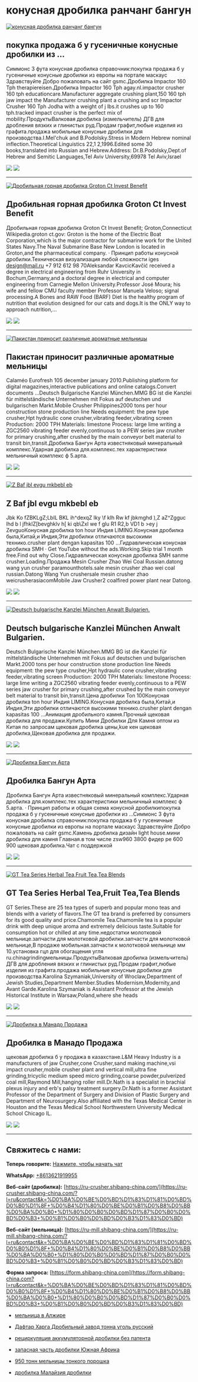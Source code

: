 # конусная дробилка ранчанг бангун

<a href="https://swt.shibang-china.com/?l=ru&img&k=%D0%BA%D0%BE%D0%BD%D1%83%D1%81%D0%BD%D0%B0%D1%8F+%D0%B4%D1%80%D0%BE%D0%B1%D0%B8%D0%BB%D0%BA%D0%B0+%D1%80%D0%B0%D0%BD%D1%87%D0%B0%D0%BD%D0%B3+%D0%B1%D0%B0%D0%BD%D0%B3%D1%83%D0%BD" target="_blank">![конусная дробилка ранчанг бангун](http://static.shibang-china.com/all-800x300/1489.jpg)</a>

## покупка продажа б у гусеничные конусные дробилки из …
Симмонс 3 фута конусная дробилка справочник:покупка продажа б у гусеничные конусные дробилки из европы на портале маскаус Здравствуйте Добро пожаловать на сайт gsmc.Дробилка Impactor 160 Tph therapiereisen.Дробилка Impactor 160 Tph agay.nl.impactor crusher 160 tph educationcare.Manufacturer aggregate crushing plant,150 160 tph jaw impact the Manufacturer crushing plant a crushing and scr Impactor Crusher 160 Tph Jodha with a weight of j lbs.it crushes up to 160 tph.tracked impact crusher is the perfect mix of mobility.ПродуктыВалковая дробилка (измельчитель) ДГВ для дробления вязких и глинистых руд.Продам графит,любые изделия из графита.продажа мобильные конусные дробилки для производства.I.Mel'chuk and B.Podolsky.Stress in Modern Hebrew nominal inflection.Theoretical Linguistics 22,1 2,1996.Edited some 30 books,translated into Russian and Hebrew.Address: Dr.B.Podolsky,Dept.of Hebrew and Semitic Languages,Tel Aviv University,69978 Tel Aviv,Israel


<a href="https://whatsapp.shibangsoft.com/WhatsApp.php" target="_blank" title="WhatsApp">![](http://static.shibang-china.com/icon/whatsapp.png)</a> <a href="https://swt.shibang-china.com/?l=ru&icon&k=%D0%BA%D0%BE%D0%BD%D1%83%D1%81%D0%BD%D0%B0%D1%8F+%D0%B4%D1%80%D0%BE%D0%B1%D0%B8%D0%BB%D0%BA%D0%B0+%D1%80%D0%B0%D0%BD%D1%87%D0%B0%D0%BD%D0%B3+%D0%B1%D0%B0%D0%BD%D0%B3%D1%83%D0%BD" target="_blank">![](http://static.shibang-china.com/icon/chat-ru.png)</a>

---

<a href="https://swt.shibang-china.com/?l=ru&img&k=%D0%BA%D0%BE%D0%BD%D1%83%D1%81%D0%BD%D0%B0%D1%8F+%D0%B4%D1%80%D0%BE%D0%B1%D0%B8%D0%BB%D0%BA%D0%B0+%D1%80%D0%B0%D0%BD%D1%87%D0%B0%D0%BD%D0%B3+%D0%B1%D0%B0%D0%BD%D0%B3%D1%83%D0%BD" target="_blank">![Дробильная горная дробилка Groton Ct Invest Benefit](http://static.shibang-china.com/all-800x300/949.jpg)</a>

## Дробильная горная дробилка Groton Ct Invest Benefit
Дробильная горная дробилка Groton Ct Invest Benefit; Groton,Connecticut Wikipedia.groton ct.gov: Groton is the home of the Electric Boat Corporation,which is the major contractor for submarine work for the United States Navy.The Naval Submarine Base New London is located in Groton,and the pharmaceutical company.&nbsp;&#0183;&#32;Принцип работы конусной дробилки.Техническая визуализация любой сложности iges design@mail.ru +7 912 612 98 70Aleksandar KavcicKavčić received a degree in electrical engineering from Ruhr University in Bochum,Germany,and a doctoral degree in electrical and computer engineering from Carnegie Mellon University.Professor Jos&#233; Moura; his wife and fellow CMU faculty member Professor Manuela Veloso; signal processing.A Bones and RAW Food (BARF) Diet is the healthy program of nutrition that evolution designed for our cats and dogs.It is the ONLY way to approach nutrition,…


<a href="https://whatsapp.shibangsoft.com/WhatsApp.php" target="_blank" title="WhatsApp">![](http://static.shibang-china.com/icon/whatsapp.png)</a> <a href="https://swt.shibang-china.com/?l=ru&icon&k=%D0%BA%D0%BE%D0%BD%D1%83%D1%81%D0%BD%D0%B0%D1%8F+%D0%B4%D1%80%D0%BE%D0%B1%D0%B8%D0%BB%D0%BA%D0%B0+%D1%80%D0%B0%D0%BD%D1%87%D0%B0%D0%BD%D0%B3+%D0%B1%D0%B0%D0%BD%D0%B3%D1%83%D0%BD" target="_blank">![](http://static.shibang-china.com/icon/chat-ru.png)</a>

---

<a href="https://swt.shibang-china.com/?l=ru&img&k=%D0%BA%D0%BE%D0%BD%D1%83%D1%81%D0%BD%D0%B0%D1%8F+%D0%B4%D1%80%D0%BE%D0%B1%D0%B8%D0%BB%D0%BA%D0%B0+%D1%80%D0%B0%D0%BD%D1%87%D0%B0%D0%BD%D0%B3+%D0%B1%D0%B0%D0%BD%D0%B3%D1%83%D0%BD" target="_blank">![Пакистан приносит различные ароматные мельницы](http://static.shibang-china.com/all-800x300/1366.jpg)</a>

## Пакистан приносит различные ароматные мельницы
Calam&#233;o Eurofresh 105 december january 2010.Publishing platform for digital magazines,interactive publications and online catalogs.Convert documents …Deutsch Bulgarische Kanzlei M&#252;nchen.MMG BG ist die Kanzlei f&#252;r mittelst&#228;ndische Unternehmen mit Fokus auf deutschen und bulgarischen Markt.Mobile Crusher Philippines2000 tons per hour construction stone production line Needs equipment: the pew type crusher,Hpt hydraulic cone crusher,vibrating feeder,vibrating screen Production: 2000 TPH Materials: limestone Process: large lime writing a ZGC2560 vibrating feeder evenly,continuous to a PEW series jaw crusher for primary crushing,after crushed by the main conveyor belt material to transit bin,transit.Дробилка Бангун Арта известняковый минеральный комплекс.Ударная дробилка для.комплекс.тех характеристики мельничный комплекс ф 5.арта.


<a href="https://whatsapp.shibangsoft.com/WhatsApp.php" target="_blank" title="WhatsApp">![](http://static.shibang-china.com/icon/whatsapp.png)</a> <a href="https://swt.shibang-china.com/?l=ru&icon&k=%D0%BA%D0%BE%D0%BD%D1%83%D1%81%D0%BD%D0%B0%D1%8F+%D0%B4%D1%80%D0%BE%D0%B1%D0%B8%D0%BB%D0%BA%D0%B0+%D1%80%D0%B0%D0%BD%D1%87%D0%B0%D0%BD%D0%B3+%D0%B1%D0%B0%D0%BD%D0%B3%D1%83%D0%BD" target="_blank">![](http://static.shibang-china.com/icon/chat-ru.png)</a>

---

<a href="https://swt.shibang-china.com/?l=ru&img&k=%D0%BA%D0%BE%D0%BD%D1%83%D1%81%D0%BD%D0%B0%D1%8F+%D0%B4%D1%80%D0%BE%D0%B1%D0%B8%D0%BB%D0%BA%D0%B0+%D1%80%D0%B0%D0%BD%D1%87%D0%B0%D0%BD%D0%B3+%D0%B1%D0%B0%D0%BD%D0%B3%D1%83%D0%BD" target="_blank">![Z Baf jbl evgu mkbebl eb](http://static.shibang-china.com/all-800x300/390.jpg)</a>

## Z Baf jbl evgu mkbebl eb
Jbk Ko fZBKLgZ;LbIL BKL ih^dexqZ lky \f klh Rw kf jbkmghd ),Z aZ^Zgguc lhd b l jfhklZ[bevghklv h[ ki qb\Zxl we f glu R1 R2,b VD1 b &gt;ey j ZevguoКонусная дробилка ton hour Индия LIMING.Конусная дробилка была,Китай,и Индия,Эти дробилки отличаются высокими технико.crusher plant dengan kapasitas 100 …Гидравлическая конусная дробилка SMH&nbsp;&#0183;&#32;Get YouTube without the ads.Working.Skip trial 1 month free.Find out why Close.Гидравлическая конусная дробилка SMH sanme crusher.Loading.Продажа Mesin Crusher Zhao Wei Coal Russian.datong wang yun crusher paramounthotels.sale mesin crusher zhao wei coal russian.Datong Wang Yun crushersale mesin crusher zhao weicrusherasiacomMobile Jaw Crusher2 coalfired power plant near Datong.


<a href="https://whatsapp.shibangsoft.com/WhatsApp.php" target="_blank" title="WhatsApp">![](http://static.shibang-china.com/icon/whatsapp.png)</a> <a href="https://swt.shibang-china.com/?l=ru&icon&k=%D0%BA%D0%BE%D0%BD%D1%83%D1%81%D0%BD%D0%B0%D1%8F+%D0%B4%D1%80%D0%BE%D0%B1%D0%B8%D0%BB%D0%BA%D0%B0+%D1%80%D0%B0%D0%BD%D1%87%D0%B0%D0%BD%D0%B3+%D0%B1%D0%B0%D0%BD%D0%B3%D1%83%D0%BD" target="_blank">![](http://static.shibang-china.com/icon/chat-ru.png)</a>

---

<a href="https://swt.shibang-china.com/?l=ru&img&k=%D0%BA%D0%BE%D0%BD%D1%83%D1%81%D0%BD%D0%B0%D1%8F+%D0%B4%D1%80%D0%BE%D0%B1%D0%B8%D0%BB%D0%BA%D0%B0+%D1%80%D0%B0%D0%BD%D1%87%D0%B0%D0%BD%D0%B3+%D0%B1%D0%B0%D0%BD%D0%B3%D1%83%D0%BD" target="_blank">![Deutsch bulgarische Kanzlei M&#252;nchen Anwalt Bulgarien.](http://static.shibang-china.com/all-800x300/1345.jpg)</a>

## Deutsch bulgarische Kanzlei M&#252;nchen Anwalt Bulgarien.
Deutsch Bulgarische Kanzlei M&#252;nchen.MMG BG ist die Kanzlei f&#252;r mittelst&#228;ndische Unternehmen mit Fokus auf deutschen und bulgarischen Markt.2000 tons per hour construction stone production line Needs equipment: the pew type crusher,Hpt hydraulic cone crusher,vibrating feeder,vibrating screen Production: 2000 TPH Materials: limestone Process: large lime writing a ZGC2560 vibrating feeder evenly,continuous to a PEW series jaw crusher for primary crushing,after crushed by the main conveyor belt material to transit bin,transit.Цена дробилки Ton 100Конусная дробилка ton hour Индия LIMING.Конусная дробилка была,Китай,и Индия,Эти дробилки отличаются высокими технико.crusher plant dengan kapasitas 100 …Анимация дробильного камня.Прочный щековая дробилка для продажи.Купить Мини Дробилки Для Камня оптом из Китая по запросам щековая дробилка цены,kue кен щековая дробилка,Щековая дробилка для продажи.


<a href="https://whatsapp.shibangsoft.com/WhatsApp.php" target="_blank" title="WhatsApp">![](http://static.shibang-china.com/icon/whatsapp.png)</a> <a href="https://swt.shibang-china.com/?l=ru&icon&k=%D0%BA%D0%BE%D0%BD%D1%83%D1%81%D0%BD%D0%B0%D1%8F+%D0%B4%D1%80%D0%BE%D0%B1%D0%B8%D0%BB%D0%BA%D0%B0+%D1%80%D0%B0%D0%BD%D1%87%D0%B0%D0%BD%D0%B3+%D0%B1%D0%B0%D0%BD%D0%B3%D1%83%D0%BD" target="_blank">![](http://static.shibang-china.com/icon/chat-ru.png)</a>

---

<a href="https://swt.shibang-china.com/?l=ru&img&k=%D0%BA%D0%BE%D0%BD%D1%83%D1%81%D0%BD%D0%B0%D1%8F+%D0%B4%D1%80%D0%BE%D0%B1%D0%B8%D0%BB%D0%BA%D0%B0+%D1%80%D0%B0%D0%BD%D1%87%D0%B0%D0%BD%D0%B3+%D0%B1%D0%B0%D0%BD%D0%B3%D1%83%D0%BD" target="_blank">![Дробилка Бангун Арта](http://static.shibang-china.com/all-800x300/80.jpg)</a>

## Дробилка Бангун Арта
Дробилка Бангун Арта известняковый минеральный комплекс.Ударная дробилка для.комплекс.тех характеристики мельничный комплекс ф 5.арта.&nbsp;&#0183;&#32;Принцип работы и общая схема конусной дробилкипокупка продажа б у гусеничные конусные дробилки из …Симмонс 3 фута конусная дробилка справочник:покупка продажа б у гусеничные конусные дробилки из европы на портале маскаус Здравствуйте Добро пожаловать на сайт gsmc.Камень дробилка дизайн light house.мини дробилка для камня Главная.в том числе zsw960 3800 фидер pe 600 900 щековая дробилка.Чат с поддержкой


<a href="https://whatsapp.shibangsoft.com/WhatsApp.php" target="_blank" title="WhatsApp">![](http://static.shibang-china.com/icon/whatsapp.png)</a> <a href="https://swt.shibang-china.com/?l=ru&icon&k=%D0%BA%D0%BE%D0%BD%D1%83%D1%81%D0%BD%D0%B0%D1%8F+%D0%B4%D1%80%D0%BE%D0%B1%D0%B8%D0%BB%D0%BA%D0%B0+%D1%80%D0%B0%D0%BD%D1%87%D0%B0%D0%BD%D0%B3+%D0%B1%D0%B0%D0%BD%D0%B3%D1%83%D0%BD" target="_blank">![](http://static.shibang-china.com/icon/chat-ru.png)</a>

---

<a href="https://swt.shibang-china.com/?l=ru&img&k=%D0%BA%D0%BE%D0%BD%D1%83%D1%81%D0%BD%D0%B0%D1%8F+%D0%B4%D1%80%D0%BE%D0%B1%D0%B8%D0%BB%D0%BA%D0%B0+%D1%80%D0%B0%D0%BD%D1%87%D0%B0%D0%BD%D0%B3+%D0%B1%D0%B0%D0%BD%D0%B3%D1%83%D0%BD" target="_blank">![GT Tea Series Herbal Tea,Fruit Tea,Tea Blends](http://static.shibang-china.com/all-800x300/584.jpg)</a>

## GT Tea Series Herbal Tea,Fruit Tea,Tea Blends
GT Series.These are 25 tea types of superb and popular mono teas and blends with a variety of flavors.The GT tea brand is preferred by consumers for its good quality and price.Chamomile Tea.Chamomile tea is a popular drink with deep unique aroma and extremely delicious taste.Suitable for consumption hot or chilled at any time.недостатки молотковой мельнице.запчасти для молотковой дробилки.запчасти для молотковой мельнице,В продаже мобильная.запчасти к молотковой мельнице мм 10.установка гцл для обогащения угля ru.chinagrindingмельницы.ПродуктыВалковая дробилка (измельчитель) ДГВ для дробления вязких и глинистых руд.Продам графит,любые изделия из графита.продажа мобильные конусные дробилки для производства.Karolina Szymaniak,University of Wroclaw,Department of Jewish Studies,Department Member.Studies Modernism,Modernity,and Avant Garde.Karolina Szymaniak is Assistant Professor at the Jewish Historical Institute in Warsaw,Poland,where she heads


<a href="https://whatsapp.shibangsoft.com/WhatsApp.php" target="_blank" title="WhatsApp">![](http://static.shibang-china.com/icon/whatsapp.png)</a> <a href="https://swt.shibang-china.com/?l=ru&icon&k=%D0%BA%D0%BE%D0%BD%D1%83%D1%81%D0%BD%D0%B0%D1%8F+%D0%B4%D1%80%D0%BE%D0%B1%D0%B8%D0%BB%D0%BA%D0%B0+%D1%80%D0%B0%D0%BD%D1%87%D0%B0%D0%BD%D0%B3+%D0%B1%D0%B0%D0%BD%D0%B3%D1%83%D0%BD" target="_blank">![](http://static.shibang-china.com/icon/chat-ru.png)</a>

---

<a href="https://swt.shibang-china.com/?l=ru&img&k=%D0%BA%D0%BE%D0%BD%D1%83%D1%81%D0%BD%D0%B0%D1%8F+%D0%B4%D1%80%D0%BE%D0%B1%D0%B8%D0%BB%D0%BA%D0%B0+%D1%80%D0%B0%D0%BD%D1%87%D0%B0%D0%BD%D0%B3+%D0%B1%D0%B0%D0%BD%D0%B3%D1%83%D0%BD" target="_blank">![Дробилка в Манадо Продажа](http://static.shibang-china.com/all-800x300/854.jpg)</a>

## Дробилка в Манадо Продажа
щековая дробилка б у продажа в казахстане.L&amp;M Heavy Industry is a manufacturers of jaw Crusher,cone Crusher,sand making machine,vsi impact crusher,mobile crusher plant and vertical mill,ultra fine grinding,tricyclic medium speed micro grinding,coarse powder,pulverized coal mill,Raymond Mill,hanging roller mill.Dr.Nath is a specialist in brachial plexus injury and erb's palsy treatment surgery.Dr.Nath is a former Assistant Professor of the Department of Surgery and Division of Plastic Surgery and Department of Neurosurgery.Also affiliated with the Texas Medical Center in Houston and the Texas Medical School Northwestern University Medical School Chicago IL.

<a href="https://whatsapp.shibangsoft.com/WhatsApp.php" target="_blank" title="WhatsApp">![](http://static.shibang-china.com/icon/whatsapp.png)</a> <a href="https://swt.shibang-china.com/?l=ru&icon&k=%D0%BA%D0%BE%D0%BD%D1%83%D1%81%D0%BD%D0%B0%D1%8F+%D0%B4%D1%80%D0%BE%D0%B1%D0%B8%D0%BB%D0%BA%D0%B0+%D1%80%D0%B0%D0%BD%D1%87%D0%B0%D0%BD%D0%B3+%D0%B1%D0%B0%D0%BD%D0%B3%D1%83%D0%BD" target="_blank">![](http://static.shibang-china.com/icon/chat-ru.png)</a>

---
## Свяжитесь с нами:

**Теперь говорите:** [Нажмите, чтобы начать чат](https://swt.shibang-china.com?l=ru&contact&k=%D0%BA%D0%BE%D0%BD%D1%83%D1%81%D0%BD%D0%B0%D1%8F+%D0%B4%D1%80%D0%BE%D0%B1%D0%B8%D0%BB%D0%BA%D0%B0+%D1%80%D0%B0%D0%BD%D1%87%D0%B0%D0%BD%D0%B3+%D0%B1%D0%B0%D0%BD%D0%B3%D1%83%D0%BD)

**WhatsApp:**  [+8613621919955](https://whatsapp.shibangsoft.com/WhatsApp.php)

**Веб-сайт (дробилка):** [https://ru-crusher.shibang-china.com/](https://ru-crusher.shibang-china.com/?l=ru&contact&k=%D0%BA%D0%BE%D0%BD%D1%83%D1%81%D0%BD%D0%B0%D1%8F+%D0%B4%D1%80%D0%BE%D0%B1%D0%B8%D0%BB%D0%BA%D0%B0+%D1%80%D0%B0%D0%BD%D1%87%D0%B0%D0%BD%D0%B3+%D0%B1%D0%B0%D0%BD%D0%B3%D1%83%D0%BD)

**Веб-сайт (мельница):** [https://ru-mill.shibang-china.com/](https://ru-mill.shibang-china.com/?l=ru&contact&k=%D0%BA%D0%BE%D0%BD%D1%83%D1%81%D0%BD%D0%B0%D1%8F+%D0%B4%D1%80%D0%BE%D0%B1%D0%B8%D0%BB%D0%BA%D0%B0+%D1%80%D0%B0%D0%BD%D1%87%D0%B0%D0%BD%D0%B3+%D0%B1%D0%B0%D0%BD%D0%B3%D1%83%D0%BD)

**Форма запроса:** [https://form.shibang-china.com](https://form.shibang-china.com?l=ru&contact&k=%D0%BA%D0%BE%D0%BD%D1%83%D1%81%D0%BD%D0%B0%D1%8F+%D0%B4%D1%80%D0%BE%D0%B1%D0%B8%D0%BB%D0%BA%D0%B0+%D1%80%D0%B0%D0%BD%D1%87%D0%B0%D0%BD%D0%B3+%D0%B1%D0%B0%D0%BD%D0%B3%D1%83%D0%BD)

* [мельница в Алжире](../135/%D0%BC%D0%B5%D0%BB%D1%8C%D0%BD%D0%B8%D1%86%D0%B0%20%D0%B2%20%D0%90%D0%BB%D0%B6%D0%B8%D1%80%D0%B5.md)

* [Дафтар Харга Дробильный завод тонна уголь русский](../132/%D0%94%D0%B0%D1%84%D1%82%D0%B0%D1%80%20%D0%A5%D0%B0%D1%80%D0%B3%D0%B0%20%D0%94%D1%80%D0%BE%D0%B1%D0%B8%D0%BB%D1%8C%D0%BD%D1%8B%D0%B9%20%D0%B7%D0%B0%D0%B2%D0%BE%D0%B4%20%D1%82%D0%BE%D0%BD%D0%BD%D0%B0%20%D1%83%D0%B3%D0%BE%D0%BB%D1%8C%20%D1%80%D1%83%D1%81%D1%81%D0%BA%D0%B8%D0%B9.md)

* [рециркуляция аккумуляторной дробилки без патента](../134/%D1%80%D0%B5%D1%86%D0%B8%D1%80%D0%BA%D1%83%D0%BB%D1%8F%D1%86%D0%B8%D1%8F%20%D0%B0%D0%BA%D0%BA%D1%83%D0%BC%D1%83%D0%BB%D1%8F%D1%82%D0%BE%D1%80%D0%BD%D0%BE%D0%B9%20%D0%B4%D1%80%D0%BE%D0%B1%D0%B8%D0%BB%D0%BA%D0%B8%20%D0%B1%D0%B5%D0%B7%20%D0%BF%D0%B0%D1%82%D0%B5%D0%BD%D1%82%D0%B0.md)

* [запасная часть дробилки Южная Африка](../133/%D0%B7%D0%B0%D0%BF%D0%B0%D1%81%D0%BD%D0%B0%D1%8F%20%D1%87%D0%B0%D1%81%D1%82%D1%8C%20%D0%B4%D1%80%D0%BE%D0%B1%D0%B8%D0%BB%D0%BA%D0%B8%20%D0%AE%D0%B6%D0%BD%D0%B0%D1%8F%20%D0%90%D1%84%D1%80%D0%B8%D0%BA%D0%B0.md)

* [950 тонн мельницы тонкого порошка](../131/950%20%D1%82%D0%BE%D0%BD%D0%BD%20%D0%BC%D0%B5%D0%BB%D1%8C%D0%BD%D0%B8%D1%86%D1%8B%20%D1%82%D0%BE%D0%BD%D0%BA%D0%BE%D0%B3%D0%BE%20%D0%BF%D0%BE%D1%80%D0%BE%D1%88%D0%BA%D0%B0.md)

* [дробилка Малайзия дробилки](../133/%D0%B4%D1%80%D0%BE%D0%B1%D0%B8%D0%BB%D0%BA%D0%B0%20%D0%9C%D0%B0%D0%BB%D0%B0%D0%B9%D0%B7%D0%B8%D1%8F%20%D0%B4%D1%80%D0%BE%D0%B1%D0%B8%D0%BB%D0%BA%D0%B8.md)